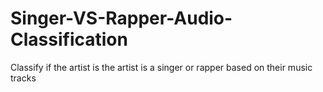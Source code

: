 # Singer-VS-Rapper-Audio-Classification
Classify if the artist is the artist is a singer or rapper based on their music tracks
